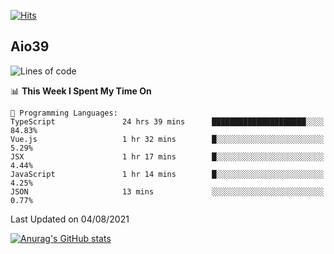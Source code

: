[![Hits](https://hits.seeyoufarm.com/api/count/incr/badge.svg?url=https%3A%2F%2Fgithub.com%2Faio39&count_bg=%2339C5BB&title_bg=%23555555&icon=&icon_color=%23E7E7E7&title=hits&edge_flat=false)](https://hits.seeyoufarm.com)

## Aio39

<!--START_SECTION:waka-->
![Lines of code](https://img.shields.io/badge/From%20Hello%20World%20I%27ve%20Written-634639%20lines%20of%20code-blue)

📊 **This Week I Spent My Time On** 

```text
💬 Programming Languages: 
TypeScript               24 hrs 39 mins      █████████████████████░░░░   84.83% 
Vue.js                   1 hr 32 mins        █░░░░░░░░░░░░░░░░░░░░░░░░   5.29% 
JSX                      1 hr 17 mins        █░░░░░░░░░░░░░░░░░░░░░░░░   4.44% 
JavaScript               1 hr 14 mins        █░░░░░░░░░░░░░░░░░░░░░░░░   4.25% 
JSON                     13 mins             ░░░░░░░░░░░░░░░░░░░░░░░░░   0.77%

```


 Last Updated on 04/08/2021
<!--END_SECTION:waka-->
[![Anurag's GitHub stats](https://github-readme-stats.vercel.app/api?username=aio39)](https://github.com/anuraghazra/github-readme-stats)

<!--
**aio39/aio39** is a ✨ _special_ ✨ repository because its `README.md` (this file) appears on your GitHub profile.

Here are some ideas to get you started:

- 🔭 I’m currently working on ...
- 🌱 I’m currently learning ...
- 👯 I’m looking to collaborate on ...
- 🤔 I’m looking for help with ...
- 💬 Ask me about ...
- 📫 How to reach me: ...
- 😄 Pronouns: ...
- ⚡ Fun fact: ...
-->
